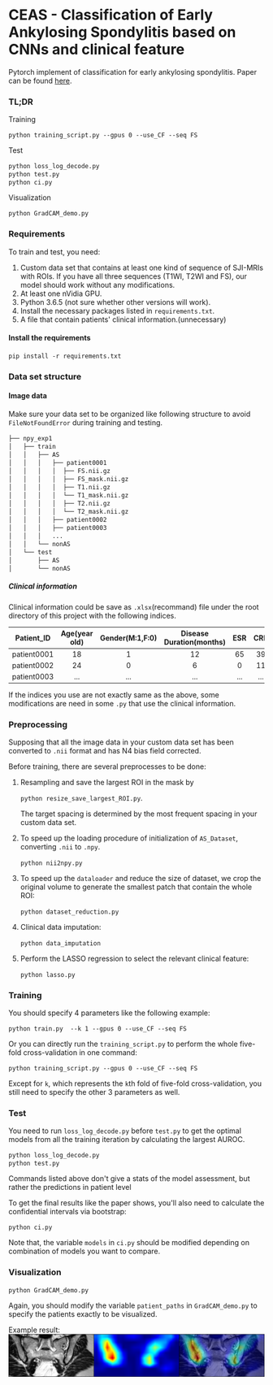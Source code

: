 # CEAS - Classification of Early Ankylosing Spondylitis based on CNNs and clinical feature
Pytorch implement of classification for early ankylosing spondylitis. Paper can be found [here](about;blank).


### TL;DR

Training 

    python training_script.py --gpus 0 --use_CF --seq FS

Test
    
    python loss_log_decode.py 
    python test.py
    python ci.py

Visualization

    python GradCAM_demo.py
    
### Requirements

 To train and test, you need:
 1. Custom data set that contains at least one kind of sequence of SJI-MRIs with ROIs. 
If you have all three sequences (T1WI, T2WI and FS), our model should work without any modifications.
 2. At least one nVidia GPU.
 3. Python 3.6.5 (not sure whether other versions will work).
 4. Install the necessary packages listed in `requirements.txt`.
 5. A file that contain patients' clinical information.(unnecessary)
#### Install the requirements

    pip install -r requirements.txt

### Data set structure
#### Image data
Make sure your data set to be organized like following structure to avoid `FileNotFoundError` during training and testing.

    ├── npy_exp1
    │   ├── train
    │   │   ├── AS
    │   │   │   ├── patient0001
    │   │   │   │  ├── FS.nii.gz
    │   │   │   │  ├── FS_mask.nii.gz
    │   │   │   │  ├── T1.nii.gz
    │   │   │   │  └── T1_mask.nii.gz
    │   │   │   │  ├── T2.nii.gz
    │   │   │   │  └── T2_mask.nii.gz
    │   │   │   ├── patient0002
    │   │   │   ├── patient0003
    │   │   │   ...
    │   │   └── nonAS
    │   └── test
    │       ├── AS
    │       └── nonAS

##### Clinical information

Clinical information could be save as `.xlsx`(recommand) file 
under the root directory of this project with the following indices.

|Patient_ID|Age(year old)|Gender(M:1,F:0)|Disease Duration(months)|ESR|CRP|HLA-B27(pos:1,neg:0)|Label(AS:1,non-AS:0)|
|:---:|:---:|:---:|:---:|:---:|:---:|---:|---:|
|patient0001|18|1|12|65|39|1|1|
|patient0002|24|0|6|0|11|0|0|
|patient0003|...|...|...|...|...|...|...|

If the indices you use are not exactly same as the above, some modifications are need in some `.py` that use the clinical information. 

### Preprocessing

Supposing that all the image data in your custom data set has been converted to `.nii` format
and has N4 bias field corrected.

Before training, there are several preprocesses to be done:
1. Resampling and save the largest ROI in the mask by

    `python resize_save_largest_ROI.py`.
   
   The target spacing is determined by the most frequent spacing in your custom data set.

3. To speed up the loading procedure of initialization of `AS_Dataset`, converting `.nii` to `.npy`.

    `python nii2npy.py`

4. To speed up the `dataloader` and reduce the size of dataset, we crop the original volume to 
generate the smallest patch that contain the whole ROI:

    `python dataset_reduction.py`

5. Clinical data imputation:

    `python data_imputation`

6. Perform the LASSO regression to select the relevant clinical feature:

    `python lasso.py`

### Training

You should specify 4 parameters like the following example:

    python train.py  --k 1 --gpus 0 --use_CF --seq FS

Or you  can directly run the `training_script.py` 
to perform the whole five-fold cross-validation in one command:

    python training_script.py --gpus 0 --use_CF --seq FS

Except for `k`, which represents the `k`th fold of five-fold cross-validation, you still need to specify the other 3 parameters as well.
### Test

You need to run `loss_log_decode.py` before `test.py` to get the optimal models 
from all the training iteration by calculating the largest AUROC.

    python loss_log_decode.py
    python test.py

Commands listed above don't give a stats of the model assessment, but rather the predictions in patient level 

To get the final results like the paper shows, you'll also need to calculate the confidential intervals via bootstrap:

    python ci.py

Note that, the variable `models` in `ci.py` should be modified depending on combination of models you want to compare.

### Visualization

    python GradCAM_demo.py

Again, you should modify the variable `patient_paths` in `GradCAM_demo.py` to specify the patients exactly to be visualized. 

Example result:
![](./fig/GradCAM_result.png)
